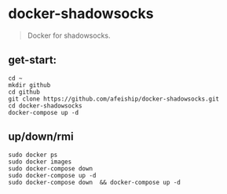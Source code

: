 # docker-shadowsocks
> Docker for shadowsocks.

## get-start:
```shell
cd ~
mkdir github
cd github
git clone https://github.com/afeiship/docker-shadowsocks.git
cd docker-shadowsocks
docker-compose up -d
```

## up/down/rmi
```shell
sudo docker ps
sudo docker images
sudo docker-compose down 
sudo docker-compose up -d
sudo docker-compose down  && docker-compose up -d
```
